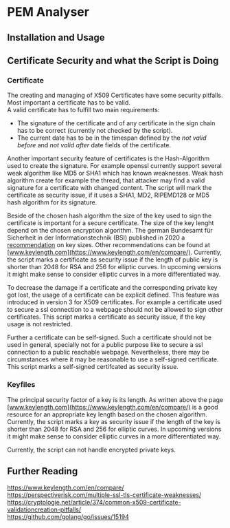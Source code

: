 # PEM Analyser

## Installation and Usage

## Certificate Security and what the Script is Doing 

### Certificate
The creating and managing of X509 Certificates have some security pitfalls. Most important a certificate has to be valid.  
A valid certificate has to fulfill two main requirements:
* The signature of the certificate and of any certificate in the sign chain has to be correct (currently not checked by 
  the script).
* The current date has to be in the timespan defined by the *not valid before* and *not valid after* date fields of the 
  certificate.

Another important security feature of certificates is the Hash-Algorithm used to create the signature. For example openssl 
currently support several weak algorithm like MD5 or SHA1 which has known weaknesses. Weak hash algorithm create for example 
the thread, that attacker may find a valid signature for a certificate with changed content. The script will mark the 
certificate as security issue, if it uses a SHA1, MD2, RIPEMD128 or MD5 hash algorithm for its signature.

Beside of the chosen hash algorithm the size of the key used to sign the certificate is important for a secure certificate.
The size of the key lenght depend on the chosen encryption algorithm. The german Bundesamt für Sicherheit in der Informationstechnik (BSI) published in 2020 a 
[recommendation](https://www.bsi.bund.de/SharedDocs/Downloads/EN/BSI/Publications/TechGuidelines/TG02102/BSI-TR-02102-1.pdf?__blob=publicationFile) 
on key sizes. Other recommendations can be found at [www.keylength.com](https://www.keylength.com/en/compare/). Currently, 
the script marks a certificate as security issue if the length of public key is shorter than 2048 for RSA and 256 for elliptic 
curves. In upcoming versions it might make sense to consider elliptic curves in a more differentiated way.

To decrease the damage if a certificate and the corresponding private key got lost, the usage of a certificate can be 
explicit defined. This feature was introduced in version 3 for X509 certificates. For example a certificate used to secure a 
ssl connection to a webpage should not be allowed to sign other certificates. This script marks a certificate as security issue, 
if the key usage is not restricted.

Further a certificate can be self-signed. Such a certificate should not be used in general, specially not for a public 
purpose like to secure a ssl connection to a public reachable webpage. Nevertheless, there may be circumstances where it 
may be reasonable to use a self-signed certificate. This script marks a self-signed certifcated as security issue.

### Keyfiles
The principal security factor of a key is its length. As written above the page [www.keylength.com](https://www.keylength.com/en/compare/)
is a good resource for an appropriate key length based on the chosen algorithm. Currently, the script marks a key as 
security issue if the length of the key is shorter than 2048 for RSA and 256 for elliptic curves. In upcoming versions 
it might make sense to consider elliptic curves in a more differentiated way.

Currently, the script can not handle encrypted private keys.
## Further Reading
https://www.keylength.com/en/compare/
https://perspectiverisk.com/multiple-ssl-tls-certificate-weaknesses/  
https://cryptologie.net/article/374/common-x509-certificate-validationcreation-pitfalls/  
https://github.com/golang/go/issues/15194
